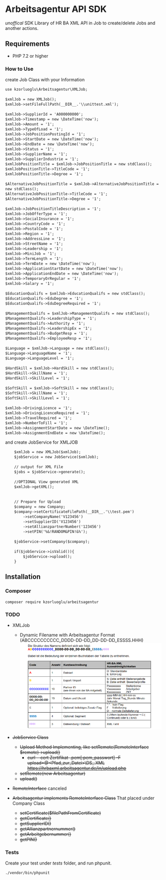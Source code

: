 # Arbeitsagentur API SDK
*unoffical* SDK Library of HR BA XML API in Job to create/delete Jobs and another actions. 

## Requirements
 - PHP 7.2 or higher

### How to Use
create Job Class with your Information
```
use kzorluoglu\Arbeitsagentur\XMLJob;

$xmlJob = new XMLJob();
$xmlJob->setFileFullPath(__DIR__.'\\unittest.xml');

$xmlJob->SupplierId = 'A000000000';
$xmlJob->Timestamp = new \DateTime('now');
$xmlJob->Amount = '1';
$xmlJob->TypeOfLoad = '1';
$xmlJob->JobPositionPostingId = '1';
$xmlJob->StartDate = new \DateTime('now');
$xmlJob->EndDate = new \DateTime('now');
$xmlJob->Status = '1';
$xmlJob->SupplierName = '1';
$xmlJob->SupplierIndustrie = '1';
$xmlJobPositionTitle = $xmlJob->JobPositionTitle = new stdClass();
$xmlJobPositionTitle->TitleCode = '1';
$xmlJobPositionTitle->Degree = '1';

$AlternativeJobPositionTitle = $xmlJob->AlternativeJobPositionTitle = new stdClass();
$AlternativeJobPositionTitle->TitleCode = '1';
$AlternativeJobPositionTitle->Degree = '1';

$xmlJob->JobPositionTitleDescription = '1';
$xmlJob->JobOfferType = '1';
$xmlJob->SocialInsurance = '1';
$xmlJob->CountryCode = '1';
$xmlJob->PostalCode = '1';
$xmlJob->Region = '1';
$xmlJob->AddressLine = '1';
$xmlJob->StreetName = '1';
$xmlJob->Leadership = '1';
$xmlJob->MiniJob = '1';
$xmlJob->TermLength = '1';
$xmlJob->TermDate = new \DateTime('now');
$xmlJob->ApplicationStartDate = new \DateTime('now');
$xmlJob->ApplicationEndDate = new \DateTime('now');
$xmlJob->TemporaryOrRegular = '1';
$xmlJob->Salary = '1';

$EducationQualifs = $xmlJob->EducationQualifs = new stdClass();
$EducationQualifs->EduDegree = '1';
$EducationQualifs->EduDegreeRequired = '1';

$ManagementQualifs = $xmlJob->ManagementQualifs = new stdClass();
$ManagementQualifs->LeadershipType = '1';
$ManagementQualifs->Authority = '1';
$ManagementQualifs->LeadershipEx = '1';
$ManagementQualifs->BudgetResp = '1';
$ManagementQualifs->EmployeeResp = '1';

$Language = $xmlJob->Language = new stdClass();
$Language->LanguageName = '1';
$Language->LanguageLevel = '1';

$HardSkill = $xmlJob->HardSkill = new stdClass();
$HardSkill->SkillName = '1';
$HardSkill->SkillLevel = '1';

$SoftSkill = $xmlJob->SoftSkill = new stdClass();
$SoftSkill->SkillName = '1';
$SoftSkill->SkillLevel = '1';

$xmlJob->DrivingLicence = '1';
$xmlJob->DrivingLicenceRequired = '1';
$xmlJob->TravelRequired = '1';
$xmlJob->NumberToFill = '1';
$xmlJob->AssignmentStartDate = new \DateTime();
$xmlJob->AssignmentEndDate = new \DateTime();
```
and create JobService for XMLJOB

```
    $xmlJob = new XMLJob($xmlJob);
    $jobService = new JobService($xmlJob);

    // output for XML File
    $jobs = $jobService->generate();

    //OPTIONAL View generated XML 
    $xmlJob->getXML();


    // Prepare for Upload
    $company = new Company;
    $company->setCertificateFilePath(__DIR__.'\\test.pem')
        ->setCompanyName('V123456')
        ->setSupplierID('V123456')
        ->setAllianzpartnerNumber('123456')
        ->setPIN('%&!RANDOM&PIN!&%');

    $jobService->setCompany($company);

    if($jobService->isValid()){
        $jobService->upload();
    }

```
 
## Installation

### Composer
```
composer require kzorluoglu/arbeitsagentur
```

### TODO
- XMLJob
    - Dynamic Filename with Arbeitsagentur Format  (ABCCCCCCCCCC_DDDD-DD-DD_DD-DD-DD_ESSSS.HHH) 
    ![Alt text](todo/XMLFileName.png?raw=true "Title")
- ~~JobService Class~~
    - ~~Upload Method Implementing, like setRemote(RemoteInterface $remote)->upload()~~
        - ~~curl --cert Zertifikat-<id>.pem[:pem_passwort] -F upload=@<Pfad_zur_Datei>\DS<Partnernummer>_<Zeitstempel>.XML https://hrbaxml.arbeitsagentur.de/in/upload.php~~
     - ~~setRemote(new Arbeitsagentur)~~
     - ~~upload()~~

-   ~~RemoteInterface~~ canceled
-   ~~Arbeitsagentur implements RemoteInterface Class~~ That placed under Company Class
    - ~~setCertificate($filePathFromCertificate)~~
    - ~~getCertificate()~~
    - ~~getSupplierID()~~
    - ~~getAllianzpartnernummer()~~
    - ~~getArbeitgebernummer()~~
    - ~~getPIN()~~

### Tests
Create your test under *tests* folder, and run phpunit.
```
./vendor/bin/phpunit
```
